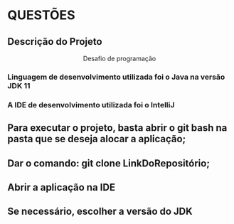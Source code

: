 # QUESTÕES

## Descrição do Projeto
<p align="center">Desafio de programação</p>

### Linguagem de desenvolvimento utilizada foi o Java na versão JDK 11
### A IDE de desenvolvimento utilizada foi o IntelliJ



## Para executar o projeto, basta abrir o git bash na pasta que se deseja alocar a aplicação;
## Dar o comando: git clone LinkDoRepositório;
## Abrir a aplicação na IDE
## Se necessário, escolher a versão do JDK
